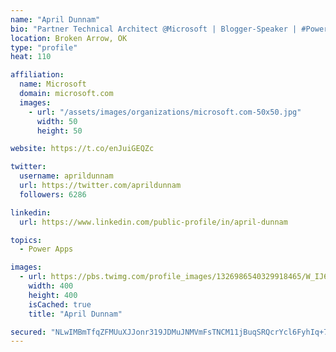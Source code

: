 ```yaml
---
name: "April Dunnam"
bio: "Partner Technical Architect @Microsoft | Blogger-Speaker | #PowerApps, #PowerAutomate, #Office365, #SharePoint | #WIT | #Karaoke Queen"
location: Broken Arrow, OK
type: "profile"
heat: 110

affiliation:
  name: Microsoft
  domain: microsoft.com
  images:
    - url: "/assets/images/organizations/microsoft.com-50x50.jpg"
      width: 50
      height: 50

website: https://t.co/enJuiGEQZc

twitter:
  username: aprildunnam
  url: https://twitter.com/aprildunnam
  followers: 6286

linkedin:
  url: https://www.linkedin.com/public-profile/in/april-dunnam

topics:
  - Power Apps

images:
  - url: https://pbs.twimg.com/profile_images/1326986540329918465/W_IJ6Ih2_400x400.jpg
    width: 400
    height: 400
    isCached: true
    title: "April Dunnam"

secured: "NLwIMBmTfqZFMUuXJJonr319JDMuJNMVmFsTNCM11jBuqSRQcrYcl6FyhIq+7CxlE3iPZoMS3ZbErdRYqg4RrxFpyE4kxH8v2z10nCQiXZn/6Tn86HANqfelN4dKUdVaTtMWvY/zWrMEYzdJBuQhNHC2NGKcp6g1otrcvWwOWWQ7ZN6MckP7ozXIhyxv11xtmf+R/EiCNHmOVLPkP44lDjFxRtYW062RIuydaY2oLg0mYB3QPTcoQMRDa/9XeBZ/stN2QwjNUBFDGUCZE0Qm+zF4YqAoGdkCHj9/P4ELlws13JPdjlpaLPW/x1tZFxtwrpIqmR3qaaHbL/wsNtxUH/QZbjJ9T11lEIN+IA9bF6mGstS8kmafH5M378pJ9TDlb9jqf/1QbTBdSewdAicVKpnmZYfLmPXEmNFf7kIyivU=;oJA1KFGJ/fF6Y/4PpRGVVw=="
---
```


